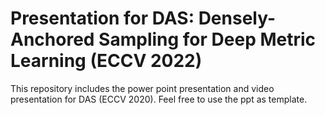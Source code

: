 # Presentation for DAS: Densely-Anchored Sampling for Deep Metric Learning (ECCV 2022)

This repository includes the power point presentation and video presentation for DAS (ECCV 2020). Feel free to use the ppt as template. 